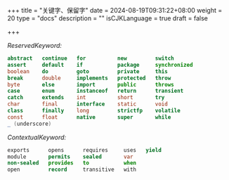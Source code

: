 +++
title = "关键字、保留字"
date = 2024-08-19T09:31:22+08:00
weight = 20
type = "docs"
description = ""
isCJKLanguage = true
draft = false

+++

*ReservedKeyword:*

```java
abstract   continue   for          new         switch
assert     default    if           package     synchronized
boolean    do         goto         private     this
break      double     implements   protected   throw
byte       else       import       public      throws
case       enum       instanceof   return      transient
catch      extends    int          short       try
char       final      interface    static      void
class      finally    long         strictfp    volatile
const      float      native       super       while
_ (underscore)
```

*ContextualKeyword:*

```java
exports      opens      requires     uses   yield
module       permits    sealed       var         
non-sealed   provides   to           when        
open         record     transitive   with    
```

